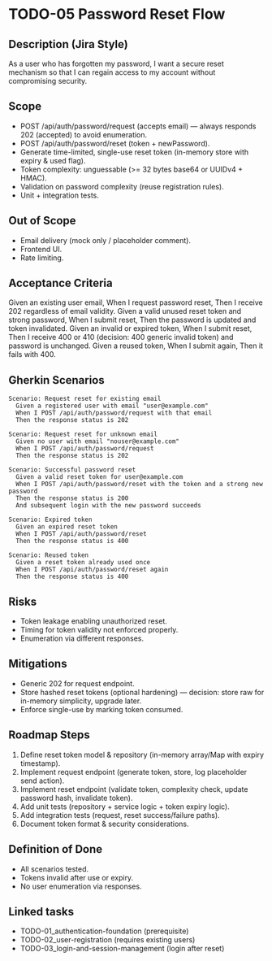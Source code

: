 # TODO-05 Password Reset Flow

## Description (Jira Style)

As a user who has forgotten my password, I want a secure reset mechanism so that I can regain access to my account without compromising security.

## Scope

- POST /api/auth/password/request (accepts email) — always responds 202 (accepted) to avoid enumeration.
- POST /api/auth/password/reset (token + newPassword).
- Generate time-limited, single-use reset token (in-memory store with expiry & used flag).
- Token complexity: unguessable (>= 32 bytes base64 or UUIDv4 + HMAC).
- Validation on password complexity (reuse registration rules).
- Unit + integration tests.

## Out of Scope

- Email delivery (mock only / placeholder comment).
- Frontend UI.
- Rate limiting.

## Acceptance Criteria

Given an existing user email, When I request password reset, Then I receive 202 regardless of email validity.
Given a valid unused reset token and strong password, When I submit reset, Then the password is updated and token invalidated.
Given an invalid or expired token, When I submit reset, Then I receive 400 or 410 (decision: 400 generic invalid token) and password is unchanged.
Given a reused token, When I submit again, Then it fails with 400.

## Gherkin Scenarios

```gherkin
Scenario: Request reset for existing email
  Given a registered user with email "user@example.com"
  When I POST /api/auth/password/request with that email
  Then the response status is 202

Scenario: Request reset for unknown email
  Given no user with email "nouser@example.com"
  When I POST /api/auth/password/request
  Then the response status is 202

Scenario: Successful password reset
  Given a valid reset token for user@example.com
  When I POST /api/auth/password/reset with the token and a strong new password
  Then the response status is 200
  And subsequent login with the new password succeeds

Scenario: Expired token
  Given an expired reset token
  When I POST /api/auth/password/reset
  Then the response status is 400

Scenario: Reused token
  Given a reset token already used once
  When I POST /api/auth/password/reset again
  Then the response status is 400
```

## Risks

- Token leakage enabling unauthorized reset.
- Timing for token validity not enforced properly.
- Enumeration via different responses.

## Mitigations

- Generic 202 for request endpoint.
- Store hashed reset tokens (optional hardening) — decision: store raw for in-memory simplicity, upgrade later.
- Enforce single-use by marking token consumed.

## Roadmap Steps

1. Define reset token model & repository (in-memory array/Map with expiry timestamp).
2. Implement request endpoint (generate token, store, log placeholder send action).
3. Implement reset endpoint (validate token, complexity check, update password hash, invalidate token).
4. Add unit tests (repository + service logic + token expiry logic).
5. Add integration tests (request, reset success/failure paths).
6. Document token format & security considerations.

## Definition of Done

- All scenarios tested.
- Tokens invalid after use or expiry.
- No user enumeration via responses.

## Linked tasks

- TODO-01_authentication-foundation (prerequisite)
- TODO-02_user-registration (requires existing users)
- TODO-03_login-and-session-management (login after reset)
